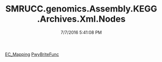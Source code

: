 ﻿---
title: SMRUCC.genomics.Assembly.KEGG.Archives.Xml.Nodes
date: 7/7/2016 5:41:08 PM
---

[EC_Mapping](T-SMRUCC.genomics.Assembly.KEGG.Archives.Xml.Nodes.EC_Mapping.html)
[PwyBriteFunc](T-SMRUCC.genomics.Assembly.KEGG.Archives.Xml.Nodes.PwyBriteFunc.html)
